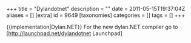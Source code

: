 +++
title = "Dylandotnet"
description = ""
date = 2011-05-15T19:37:04Z
aliases = []
[extra]
id = 9649
[taxonomies]
categories = []
tags = []
+++

{{implementation|Dylan.NET}}
For the new dylan.NET compiler go to [http://launchpad.net/dylandotnet Launchpad]
